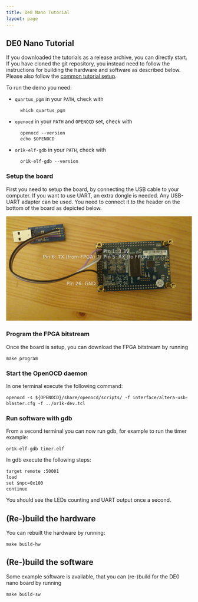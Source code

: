 ```yaml
---
title: De0 Nano Tutorial
layout: page
---
```


## DE0 Nano Tutorial

If you downloaded the tutorials as a release archive, you can directly
start. If you have cloned the git repository, you instead need to
follow the instructions for building the hardware and software as
described below. Please also follow the
[common tutorial setup](../index.html).

To run the demo you need:

* `quartus_pgm` in your `PATH`, check with

        which quartus_pgm

* `openocd` in your `PATH` and `OPENOCD` set, check with

        openocd --version
        echo $OPENOCD

* `or1k-elf-gdb` in your `PATH`, check with

        or1k-elf-gdb --version

### Setup the board

First you need to setup the board, by connecting the USB cable to your
computer. If you want to use UART, an extra dongle is needed. Any
USB-UART adapter can be used. You need to connect it to the header on
the bottom of the board as depicted below.

![uart](doc/uart.png "Connect UART to board")

### Program the FPGA bitstream

Once the board is setup, you can download the FPGA bitstream by
running

	make program

### Start the OpenOCD daemon

In one terminal execute the following command:

	openocd -s ${OPENOCD}/share/openocd/scripts/ -f interface/altera-usb-blaster.cfg -f ../or1k-dev.tcl 

### Run software with gdb

From a second terminal you can now run gdb, for example to run the
timer example:

	or1k-elf-gdb timer.elf

In gdb execute the following steps:

	target remote :50001
	load
	set $npc=0x100
	continue

You should see the LEDs counting and UART output once a second.

## (Re-)build the hardware

You can rebuilt the hardware by running:

	make build-hw

## (Re-)build the software

Some example software is available, that you can (re-)build for the
DE0 nano board by running

	make build-sw
